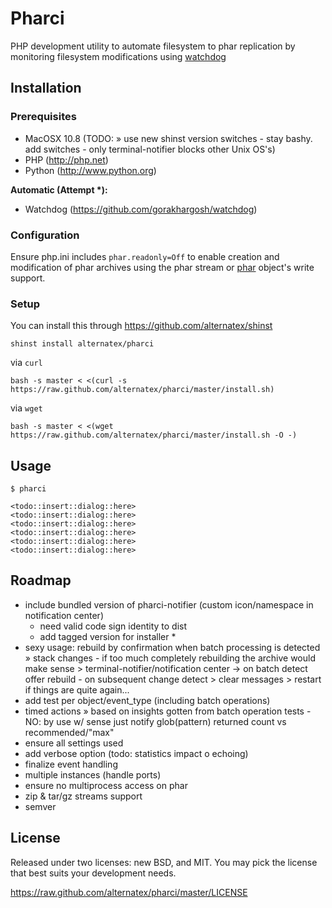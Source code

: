 Pharci
=============

PHP development utility to automate filesystem to phar replication by monitoring filesystem modifications using [watchdog](https://github.com/gorakhargosh/watchdog/)

Installation
------------

### Prerequisites

- MacOSX 10.8 (TODO: » use new shinst version switches - stay bashy. add switches - only terminal-notifier blocks other Unix OS's)
- PHP (http://php.net)
- Python (http://www.python.org)

**Automatic (Attempt \*):**
- Watchdog (https://github.com/gorakhargosh/watchdog)

### Configuration

Ensure php.ini includes `phar.readonly=Off` to enable creation and modification of phar archives using the phar stream or [phar](http://php.net/manual/ru/class.phar.php) object's write support.

### Setup

You can install this through https://github.com/alternatex/shinst

`shinst install alternatex/pharci`

via `curl`

`bash -s master < <(curl -s https://raw.github.com/alternatex/pharci/master/install.sh)`

via `wget`

`bash -s master < <(wget https://raw.github.com/alternatex/pharci/master/install.sh -O -)`

Usage
-------------

```shell
$ pharci

<todo::insert::dialog::here>
<todo::insert::dialog::here>
<todo::insert::dialog::here>
<todo::insert::dialog::here>
<todo::insert::dialog::here>
<todo::insert::dialog::here>

```

Roadmap
-------------
- include bundled version of pharci-notifier (custom icon/namespace in notification center)
	- need valid code sign identity to dist
	- add tagged version for installer *
- sexy usage: rebuild by confirmation when batch processing is detected » stack changes - if too much completely rebuilding the archive would make sense > terminal-notifier/notification center
-> on batch detect offer rebuild - on subsequent change detect > clear messages > restart if things are quite again...
- add test per object/event_type (including batch operations)
- timed actions » based on insights gotten from batch operation tests - NO: by use w/ sense just notify glob(pattern) returned count vs recommended/"max"
- ensure all settings used
- add verbose option (todo: statistics impact o echoing)
- finalize event handling
- multiple instances (handle ports)
- ensure no multiprocess access on phar
- zip & tar/gz streams support
- semver

License
-------------
Released under two licenses: new BSD, and MIT. You may pick the
license that best suits your development needs.

https://raw.github.com/alternatex/pharci/master/LICENSE